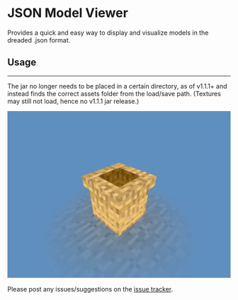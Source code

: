 # JSON Model Viewer

Provides a quick and easy way to display and visualize models in the dreaded .json format.

## Usage

***

The jar no longer needs to be placed in a certain directory, as of v1.1.1+ and instead finds the correct assets folder from the load/save path. (Textures may still not load, hence no v1.1.1 jar release.)

![v1.0.0 screenshot](img/example_sack.png)

Please post any issues/suggestions on the [issue tracker](issues).